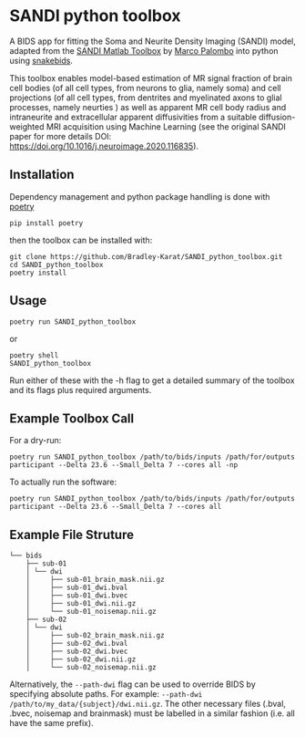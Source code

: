 # SANDI python toolbox
A BIDS app for fitting the Soma and Neurite Density Imaging (SANDI) model, adapted from the [SANDI Matlab Toolbox](https://github.com/palombom/SANDI-Matlab-Toolbox-Latest-Release/tree/main) by [Marco Palombo](https://github.com/palombom) into python using [snakebids](https://github.com/akhanf/snakebids).

This toolbox enables model-based estimation of MR signal fraction of brain cell bodies (of all cell types, from neurons to glia, namely soma) and cell projections (of all cell types, from dentrites and myelinated axons to glial processes, namely neurties ) as well as apparent MR cell body radius and intraneurite and extracellular apparent diffusivities from a suitable diffusion-weighted MRI acquisition using Machine Learning (see the original SANDI paper for more details DOI: https://doi.org/10.1016/j.neuroimage.2020.116835).
## Installation
Dependency management and python package handling is done with [poetry](https://python-poetry.org/docs/)
```
pip install poetry
```
then the toolbox can be installed with:
```
git clone https://github.com/Bradley-Karat/SANDI_python_toolbox.git
cd SANDI_python_toolbox
poetry install
```
## Usage
```
poetry run SANDI_python_toolbox
```
or 
```
poetry shell
SANDI_python_toolbox
```
Run either of these with the -h flag to get a detailed summary of the toolbox and its flags plus required arguments.
## Example Toolbox Call
For a dry-run:
```
poetry run SANDI_python_toolbox /path/to/bids/inputs /path/for/outputs participant --Delta 23.6 --Small_Delta 7 --cores all -np
```
To actually run the software:
```
poetry run SANDI_python_toolbox /path/to/bids/inputs /path/for/outputs participant --Delta 23.6 --Small_Delta 7 --cores all
```
## Example File Struture
```
└── bids
    ├── sub-01
    │ └── dwi
    │     ├── sub-01_brain_mask.nii.gz
    │     ├── sub-01_dwi.bval
    │     ├── sub-01_dwi.bvec
    │     ├── sub-01_dwi.nii.gz
    │     └── sub-01_noisemap.nii.gz
    ├── sub-02
    │ └── dwi
    │     ├── sub-02_brain_mask.nii.gz
    │     ├── sub-02_dwi.bval
    │     ├── sub-02_dwi.bvec
    │     ├── sub-02_dwi.nii.gz
    │     └── sub-02_noisemap.nii.gz
```
Alternatively, the `--path-dwi` flag can be used to override BIDS by specifying absolute paths. For example: `--path-dwi /path/to/my_data/{subject}/dwi.nii.gz`. The other necessary files (.bval, .bvec, noisemap and brainmask) must be labelled in a similar fashion (i.e. all have the same prefix).
